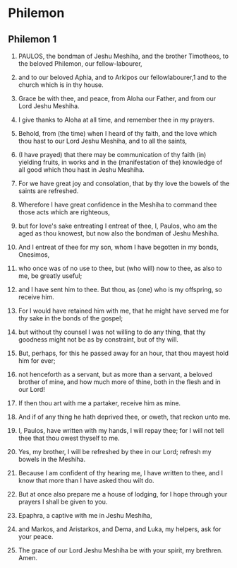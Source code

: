 # Philemon

## Philemon 1

1. PAULOS, the bondman of Jeshu Meshiha, and the brother Timotheos, to the beloved Philemon, our fellow-labourer,

2. and to our beloved Aphia, and to Arkipos our fellowlabourer,1 and to the church which is in thy house.

3. Grace be with thee, and peace, from Aloha our Father, and from our Lord Jeshu Meshiha.

4. I give thanks to Aloha at all time, and remember thee in my prayers.

5. Behold, from (the time) when I heard of thy faith, and the love which thou hast to our Lord Jeshu Meshiha, and to all the saints,

6. (I have prayed) that there may be communication of thy faith (in) yielding fruits, in works and in the (manifestation of the) knowledge of all good which thou hast in Jeshu Meshiha.

7. For we have great joy and consolation, that by thy love the bowels of the saints are refreshed.

8. Wherefore I have great confidence in the Meshiha to command thee those acts which are righteous,

9. but for love's sake entreating I entreat of thee, I, Paulos, who am the aged as thou knowest, but now also the bondman of Jeshu Meshiha.

10. And I entreat of thee for my son, whom I have begotten in my bonds, Onesimos,

11. who once was of no use to thee, but (who will) now to thee, as also to me, be greatly useful;

12. and I have sent him to thee. But thou, as (one) who is my offspring, so receive him.

13. For I would have retained him with me, that he might have served me for thy sake in the bonds of the gospel;

14. but without thy counsel I was not willing to do any thing, that thy goodness might not be as by constraint, but of thy will.

15. But, perhaps, for this he passed away for an hour, that thou mayest hold him for ever;

16. not henceforth as a servant, but as more than a servant, a beloved brother of mine, and how much more of thine, both in the flesh and in our Lord!

17. If then thou art with me a partaker, receive him as mine.

18. And if of any thing he hath deprived thee, or oweth, that reckon unto me.

19. I, Paulos, have written with my hands, I will repay thee; for I will not tell thee that thou owest thyself to me.

20. Yes, my brother, I will be refreshed by thee in our Lord; refresh my bowels in the Meshiha.

21. Because I am confident of thy hearing me, I have written to thee, and I know that more than I have asked thou wilt do.

22. But at once also prepare me a house of lodging, for I hope through your prayers I shall be given to you.

23. Epaphra, a captive with me in Jeshu Meshiha,

24. and Markos, and Aristarkos, and Dema, and Luka, my helpers, ask for your peace.

25. The grace of our Lord Jeshu Meshiha be with your spirit, my brethren. Amen.

